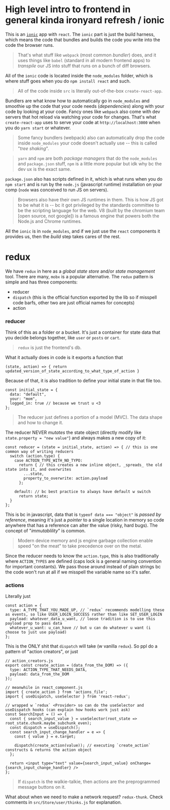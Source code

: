 # High level intro to frontend in general kinda ironyard refresh / ionic

This is an [`ionic`](https://ionicframework.com/docs) app with `react`. The `ionic` part is just the build harness, which means the code that bundles and builds the code you write into the code the browser runs.

> That's what stuff like `webpack` (most common _bundler_) does, and it uses things like `babel` (standard in all modern frontend apps) to _transpile_ our JS into stuff that runs on a bunch of diff browsers.

All of the `ionic` code is located inside the `node_modules` folder, which is where stuff goes when you do `npm install react` and such.

> All of the code inside `src` is literally out-of-the-box `create-react-app`.

Bundlers are what know how to automatically go in `node_modules` and smoothie up the code that your code needs (_dependencies_) along with your code by looking at your code. Fancy ones like `webpack` also come with dev servers that hot reload via watching your code for changes. That's what `create-react-app` uses to serve your code at `http://localhost:3000` when you do `yarn start` or whatever.

> Some fancy bundlers (webpack) also can automatically drop the code inside `node_modules` your code doesn't actually use -- this is called "_tree shaking_".

> `yarn` and `npm` are both _package managers_ that do the `node_modules` and `package.json` stuff, `npm` is a little more popular but idk why bc the dev ux is the exact same.

`package.json` also has scripts defined in it, which is what runs when you do `npm start` and is run by the `node.js` (javascript runtime) installation on your comp (`node` was conceived to run JS on servers).

> Browsers also have their own JS runtimes in them. This is how JS got to be what it is -- bc it got privileged by the standards committee to be the scripting language for the web. V8 (built by the chromium team [open source, not google]) is a famous engine that powers both the Node.js and Chrome runtimes.

All the `ionic` is in `node_modules`, and if we just use the `react` components it provides us, then the _build_ step takes cares of the rest.

# redux

We have `redux` in here as a _global state store_ and/or _state management_ tool. There are many, `mobx` is a popular alternative. The `redux` pattern is simple and has three components:

- reducer
- `dispatch` (this is the official function exported by the lib so if misspell code barfs, other two are just official names for concepts)
- action

### reducer

Think of this as a folder or a bucket. It's just a container for state data that you decide belongs together, like `user` or `posts` or `cart`.

> `redux` is just the frontend's db.

What it actually does in code is it exports a function that

```
(state, action) => { return updated_version_of_state_according_to_what_type_of_action }
```

Because of that, it is also tradition to define your initial state in that file too.

```
const initial_state = {
  data: "default",
  your: "mom",
  logged_in: true // because we trust u <3
};
```

> The reducer just defines a portion of a model (MVC). The data shape and how to change it.

The reducer NEVER _mutates_ the state object (directly modify like `state.property = "new value"`) and always makes a new copy of it:

```
const reducer = (state = initial_state, action) => { // this is one common way of writing reducers
  switch (action.type) {
    case ACTOIN_TYPE_WITH_NO_TYPO:
      return { // this creates a new inline object, _spreads_ the old state into it, and overwrites
        ...state,
        property_to_overwrite: action.payload
      };

    default: // bc best practice to always have default w switch
      return state;
  }
};
```

This is bc in javascript, data that is `typeof data === "object"` is _passed by reference_, meaning it's just a _pointer_ to a single location in memory so code anywhere that has a reference can alter the value (risky, hard bugs). The concept of "_immutablility_" is common.

> Modern device memory and js engine garbage collection enable speed "on the meat" to take precedence over on the metal.

Since the reducer needs to know the `action.type`, this is also traditionally where `ACTION_TYPES` are defined (caps lock is a general naming convention for important constants). We pass those around instead of plain strings bc the code won't run at all if we misspell the variable name so it's safer.

### actions

Literally just

```
const action = {
  type: A_TYPE_THAT_YOU_MADE_UP, // `redux` recommends modelling these as events, so like USER_LOGIN_SUCCESS rather than like SET_USER_LOGIN
  payload: whatever_data_u_want, // loose tradition is to use this payload prop to pass data
  whatever_u_want: u_can_have // but u can do whatever u want (i choose to just use payload)
};
```

This is the ONLY shit that `dispatch` will take (w vanilla `redux`). So ppl do a pattern of "action creators", or just

```
// action_creators.js
export const create_action = (data_from_the_DOM) => ({
  type: ACTION_TYPE_THAT_NEEDS_DATA,
  payload: data_from_the_DOM
});

// meanwhile in react_component.js
import { create_action } from 'actions_file';
import { useDispatch, useSelector } from 'react-redux';

// wrapped w `redux` <Provider> so can do the useSelector and useDispatch hooks (can explain how hooks work just ask)
const SearchInput = () => {
  const { search_input_value } = useSelector(root_state => root_state.chunk.maybe_subchunk_even);
  const dispatch = useDispatch();
  const search_input_change_handler = e => {
    const { value } = e.target;

    dispatch(create_action(value)); // executing `create_action` constructs & returns the action object
  };

  return <input type="text" value={search_input_value} onChange={search_input_change_handler} />
};
```

> If `dispatch` is the walkie-talkie, then actions are the preprogrammed message buttons on it.

What about when we need to make a network request? `redux-thunk`. Check comments in `src/Store/user/thinks.js` for explanation.
